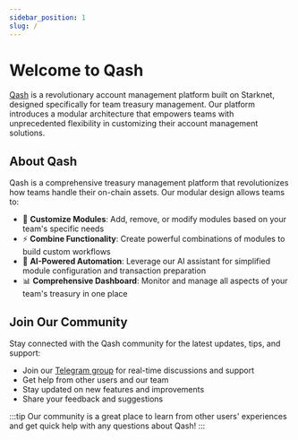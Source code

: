 ```yaml
---
sidebar_position: 1
slug: /
---
```


# Welcome to Qash

[Qash](https://qash.finance) is a revolutionary account management platform built on Starknet, designed specifically for team treasury management. Our platform introduces a modular architecture that empowers teams with unprecedented flexibility in customizing their account management solutions.

## About Qash

Qash is a comprehensive treasury management platform that revolutionizes how teams handle their on-chain assets. Our modular design allows teams to:

- 🔧 **Customize Modules**: Add, remove, or modify modules based on your team's specific needs
- ⚡ **Combine Functionality**: Create powerful combinations of modules to build custom workflows
- 🤖 **AI-Powered Automation**: Leverage our AI assistant for simplified module configuration and transaction preparation
- 📊 **Comprehensive Dashboard**: Monitor and manage all aspects of your team's treasury in one place

## Join Our Community

Stay connected with the Qash community for the latest updates, tips, and support:

- Join our [Telegram group](https://t.me/+GR5eFRAAoNAyMjZl) for real-time discussions and support
- Get help from other users and our team
- Stay updated on new features and improvements
- Share your feedback and suggestions

:::tip
Our community is a great place to learn from other users' experiences and get quick help with any questions about Qash!
:::
